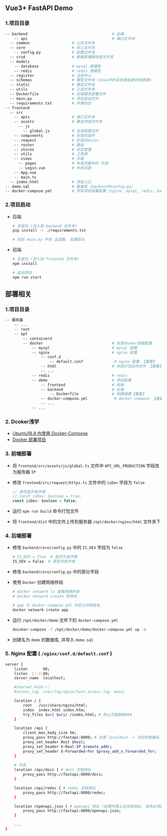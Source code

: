 ## Vue3+ FastAPI Demo

### 1.项目目录

```sh
-- backend										# 后端
	-- api									    # 接口文件夹
  -- common                   # 公共文件夹
  -- core                     # 核心文件夹
    -- config.py              # 配置文件夹
  -- crud                     # 数据库增删改查文件夹
  -- models                   
    -- database               # mysql 表模型
    -- redis                  # redis 表模型
  -- register                 # 注册中心
  -- schemas                  # 模型文件夹 (Java中的实体类或者VO视图类)
  -- static                   # 静态文件夹
  -- utils                    # 工具文件夹
  -- Dockerfile               # 后端服务部署文件
  -- main.py                  # 项目启动文件
  -- requirements.txt         # 所需的包
-- frontend
  -- src
    -- apis                   # 接口文件夹
    -- assets                 # 静态资源文件夹
      -- js
        -- global.js          # 全局配置文件
    -- components             # 封装的组件
    -- request                # 封装的axios
    -- router                 # 路由
    -- stores                 # 状态管理
    -- utils                  # 工具类
    -- views                  # 页面
      -- pages                # 布局页面中的 内容
      -- Login.vue            # 布局页面
    -- App.vue
    -- main.ts                
  -- index.html               # 项目入口
-- demo.sql                   # 数据库 (backend中config.py)
-- docker-compose.yml         # 所有项目部署配置 (nginx, mysql, redis, backend)
```

### 2.项目启动

+ 后端

  ```sh
  # 安装包 (进入到 backend 文件夹)
  pip install -r ./requirements.txt
  
  # 找到 main.py 中的 主函数, 右键启动
  ```

+ 前端

  ```sh
  # 安装包 (进入到 frontend 文件夹)
  npm install
  
  # 启动项目
  npm run start
  ```

## 部署相关

### 1.项目目录

```sh
-- 服务器
	-- ...
	-- root
	-- opt
		-- containerd 
		-- docker 								# 存放docker容器配置
			-- mysql							# mysql 配置
			-- nginx							# nginx 配置
				-- conf.d						
					-- default.conf				 # nginx 配置 【重要】
				-- html							# 存放打包后的文件 【重要】
				-- ...
			-- redis							# redis
			-- demo								# 项目配置
				-- frontend						# 前端
				-- backend						# 后端
					-- Dockerfile				# 构建镜像【重要】 
				-- docker-compose.yml			 # docker-compose 【重要】
				-- ...
			-- ...
```



### 2. Dcoker浅学

+ [Ubuntu18.4 内使用 Docker-Compose](https://zxiaosi.com/archives/ae105511.html)
+ [Docker 部署项目](https://zxiaosi.com/archives/b32496b.html)

### 3. 前端部署

+ 将 `frontend/src/assets/js/global.ts` 文件中 `API_URL_PRODUCTION` 字段改为服务器 `IP`

+ 修改 `frontend/src/request/https.ts` 文件中的 `isDev` 字段为 `false`

  ```javascript
  // 是否是开发环境
  // const isDev: boolean = true;
  const isDev: boolean = false;
  ```

+ 运行 `npm run build` 命令打包文件

+ 将 `frontend/dist` 中的文件上传到服务器 `/opt/docker/nginx/html` 文件夹下

### 4. 后端部署

+ 修改 `backend/core/config.py` 中的 `IS_DEV` 字段为 `false`

  ```sh
  # IS_DEV = True  # 是否开发环境
  IS_DEV = False  # 是否开发环境
  ```
  
+ 修改 `backend/core/config.py` 中的部分字段

+ 使用 `Docker` 创建网络桥段 

  ```sh
  # docker network ls 查看网络桥段
  # docker network create 桥段名 
  
  # app 为 docker-compose.yml 中定义的桥段名
  docker network create app
  ```

+ 运行 `/opt/docker/demo` 文件下的 `docker-compose.yml`

  ```sh
  docoker-compose -f /opt/docker/demo/docker-compose.yml up -d
  ```

+ 创建名为 `demo` 的数据库, 并导入 `demo.sql`

### 5. Nginx 配置 ( `/nginx/conf.d/default.conf` )

```sh
server {
    listen       80;
    listen  [::]:80;
    server_name  localhost;

    #charset koi8-r;
    #access_log  /var/log/nginx/host.access.log  main;

    location / {
        root   /usr/share/nginx/html;
        index  index.html index.htm;
        try_files $uri $uri/ /index.html; # 防止页面刷新404
    }

    location /api {
        client_max_body_size 5m;
        proxy_pass http://fastapi:8000; # 这里 localhost -> 对应的容器名
        proxy_set_header Host $host;
        proxy_set_header X-Real-IP $remote_addr; 
        proxy_set_header X-Forwarded-For $proxy_add_x_forwarded_for;
    }
    
    # 可选
    location /api/docs { # docs 文档地址
        proxy_pass http://fastapi:8000/docs;
    }

    location /api/redoc { # redoc 文档地址
        proxy_pass http://fastapi:8000/redoc;
    }

    location /openapi.json { # openapi 地址 (如果代理上述文档地址, 请务必添加 openapi 的代理)
        proxy_pass http://fastapi:8000/openapi.json;
    }

    ...
}

```

